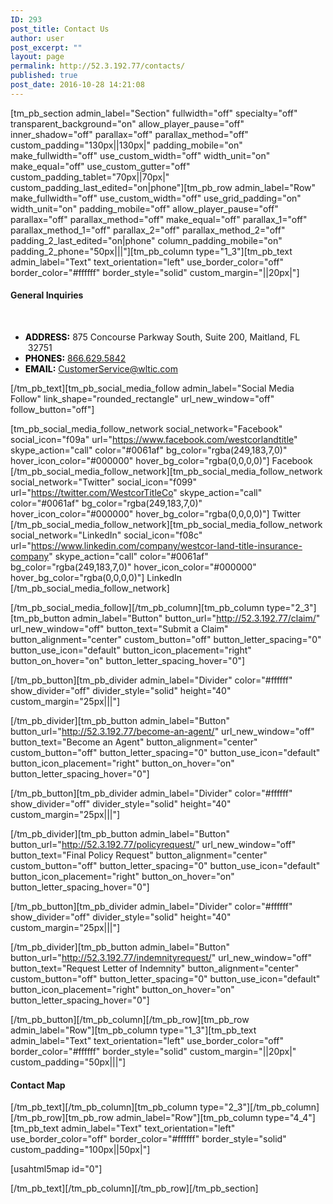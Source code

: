 ```yaml
---
ID: 293
post_title: Contact Us
author: user
post_excerpt: ""
layout: page
permalink: http://52.3.192.77/contacts/
published: true
post_date: 2016-10-28 14:21:08
---
```

[tm_pb_section admin_label="Section" fullwidth="off" specialty="off" transparent_background="on" allow_player_pause="off" inner_shadow="off" parallax="off" parallax_method="off" custom_padding="130px||130px|" padding_mobile="on" make_fullwidth="off" use_custom_width="off" width_unit="on" make_equal="off" use_custom_gutter="off" custom_padding_tablet="70px||70px|" custom_padding_last_edited="on|phone"][tm_pb_row admin_label="Row" make_fullwidth="off" use_custom_width="off" use_grid_padding="on" width_unit="on" padding_mobile="off" allow_player_pause="off" parallax="off" parallax_method="off" make_equal="off" parallax_1="off" parallax_method_1="off" parallax_2="off" parallax_method_2="off" padding_2_last_edited="on|phone" column_padding_mobile="on" padding_2_phone="50px|||"][tm_pb_column type="1_3"][tm_pb_text admin_label="Text" text_orientation="left" use_border_color="off" border_color="#ffffff" border_style="solid" custom_margin="||20px|"]

<h4>General Inquiries</h4>
<p>&nbsp;</p>
<ul class="list">
<li><span style="color: #000000;"><strong>ADDRESS:</strong></span> 875 Concourse Parkway South, Suite 200, Maitland, FL &nbsp;32751</li>
<li><span style="color: #000000;"><strong>PHONES:</strong></span> <a href="callto:866.629.5842">866.629.5842</a></li>
<li><span style="color: #000000;"><strong>EMAIL:</strong> </span><a href="mailto:customerservice@wltic.com">CustomerService@wltic.com</a></li>
</ul>

[/tm_pb_text][tm_pb_social_media_follow admin_label="Social Media Follow" link_shape="rounded_rectangle" url_new_window="off" follow_button="off"]

[tm_pb_social_media_follow_network social_network="Facebook" social_icon="f09a" url="https://www.facebook.com/westcorlandtitle" skype_action="call" color="#0061af" bg_color="rgba(249,183,7,0)" hover_icon_color="#000000" hover_bg_color="rgba(0,0,0,0)"] Facebook [/tm_pb_social_media_follow_network][tm_pb_social_media_follow_network social_network="Twitter" social_icon="f099" url="https://twitter.com/WestcorTitleCo" skype_action="call" color="#0061af" bg_color="rgba(249,183,7,0)" hover_icon_color="#000000" hover_bg_color="rgba(0,0,0,0)"] Twitter [/tm_pb_social_media_follow_network][tm_pb_social_media_follow_network social_network="LinkedIn" social_icon="f08c" url="https://www.linkedin.com/company/westcor-land-title-insurance-company" skype_action="call" color="#0061af" bg_color="rgba(249,183,7,0)" hover_icon_color="#000000" hover_bg_color="rgba(0,0,0,0)"] LinkedIn [/tm_pb_social_media_follow_network]

[/tm_pb_social_media_follow][/tm_pb_column][tm_pb_column type="2_3"][tm_pb_button admin_label="Button" button_url="http://52.3.192.77/claim/" url_new_window="off" button_text="Submit a Claim" button_alignment="center" custom_button="off" button_letter_spacing="0" button_use_icon="default" button_icon_placement="right" button_on_hover="on" button_letter_spacing_hover="0"]

</p>

[/tm_pb_button][tm_pb_divider admin_label="Divider" color="#ffffff" show_divider="off" divider_style="solid" height="40" custom_margin="25px|||"]

</p>

[/tm_pb_divider][tm_pb_button admin_label="Button" button_url="http://52.3.192.77/become-an-agent/" url_new_window="off" button_text="Become an Agent" button_alignment="center" custom_button="off" button_letter_spacing="0" button_use_icon="default" button_icon_placement="right" button_on_hover="on" button_letter_spacing_hover="0"]

</p>

[/tm_pb_button][tm_pb_divider admin_label="Divider" color="#ffffff" show_divider="off" divider_style="solid" height="40" custom_margin="25px|||"]

</p>

[/tm_pb_divider][tm_pb_button admin_label="Button" button_url="http://52.3.192.77/policyrequest/" url_new_window="off" button_text="Final Policy Request" button_alignment="center" custom_button="off" button_letter_spacing="0" button_use_icon="default" button_icon_placement="right" button_on_hover="on" button_letter_spacing_hover="0"]

</p>

[/tm_pb_button][tm_pb_divider admin_label="Divider" color="#ffffff" show_divider="off" divider_style="solid" height="40" custom_margin="25px|||"]

</p>

[/tm_pb_divider][tm_pb_button admin_label="Button" button_url="http://52.3.192.77/indemnityrequest/" url_new_window="off" button_text="Request Letter of Indemnity" button_alignment="center" custom_button="off" button_letter_spacing="0" button_use_icon="default" button_icon_placement="right" button_on_hover="on" button_letter_spacing_hover="0"]

</p>

[/tm_pb_button][/tm_pb_column][/tm_pb_row][tm_pb_row admin_label="Row"][tm_pb_column type="1_3"][tm_pb_text admin_label="Text" text_orientation="left" use_border_color="off" border_color="#ffffff" border_style="solid" custom_margin="||20px|" custom_padding="50px|||"]

<h4>Contact Map</h4>

[/tm_pb_text][/tm_pb_column][tm_pb_column type="2_3"][/tm_pb_column][/tm_pb_row][tm_pb_row admin_label="Row"][tm_pb_column type="4_4"][tm_pb_text admin_label="Text" text_orientation="left" use_border_color="off" border_color="#ffffff" border_style="solid" custom_padding="100px||50px|"]

<p>
[usahtml5map id="0"]</p>

[/tm_pb_text][/tm_pb_column][/tm_pb_row][/tm_pb_section]
